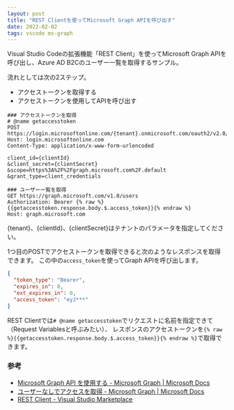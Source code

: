 ```yaml
---
layout: post
title: "REST Clientを使ってMicrosoft Graph APIを呼び出す"
date: 2022-02-02
tags: vscode ms-graph
---
```


Visual Studio Codeの拡張機能「REST Client」を使ってMicrosoft Graph APIを呼び出し、Azure AD B2Cのユーザー一覧を取得するサンプル。

流れとしては次の2ステップ。

- アクセストークンを取得する
- アクセストークンを使用してAPIを呼び出す

```
### アクセストークンを取得
# @name getaccesstoken
POST https://login.microsoftonline.com/{tenant}.onmicrosoft.com/oauth2/v2.0/token
Host: login.microsoftonline.com
Content-Type: application/x-www-form-urlencoded

client_id={clientId}
&client_secret={clientSecret}
&scope=https%3A%2F%2Fgraph.microsoft.com%2F.default
&grant_type=client_credentials

### ユーザー一覧を取得
GET https://graph.microsoft.com/v1.0/users
Authorization: Bearer {% raw %}{{getaccesstoken.response.body.$.access_token}}{% endraw %}
Host: graph.microsoft.com
```

{tenant}、{clientId}、{clientSecret}はテナントのパラメータを指定してください。

1つ目のPOSTでアクセストークンを取得できると次のようなレスポンスを取得できます。
この中の`access_token`を使ってGraph APIを呼び出します。

```json
{
  "token_type": "Bearer",
  "expires_in": 0,
  "ext_expires_in": 0,
  "access_token": "eyJ***"
}
```

REST Clientでは`# @name getaccesstoken`でリクエストに名前を指定できて（Request Variablesと呼ぶみたい）、
レスポンスのアクセストークンを`{% raw %}{{getaccesstoken.response.body.$.access_token}}{% endraw %}`で取得できます。


### 参考
- [Microsoft Graph API を使用する - Microsoft Graph | Microsoft Docs](https://docs.microsoft.com/ja-jp/graph/use-the-api)
- [ユーザーなしでアクセスを取得 - Microsoft Graph | Microsoft Docs](https://docs.microsoft.com/ja-jp/graph/auth-v2-service)
- [REST Client - Visual Studio Marketplace](https://marketplace.visualstudio.com/items?itemName=humao.rest-client)
